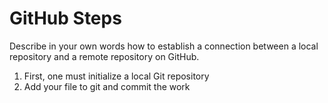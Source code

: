 # GitHub Steps

Describe in your own words how to establish a connection between a local repository and a remote repository on GitHub.
1. First, one must initialize a local Git repository
2. Add your file to git and commit the work
